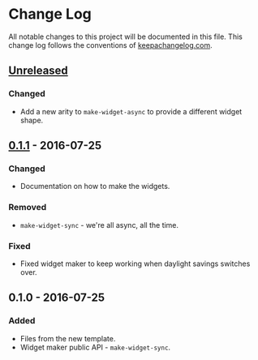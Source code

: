 # Change Log
All notable changes to this project will be documented in this file. This change log follows the conventions of [keepachangelog.com](http://keepachangelog.com/).

## [Unreleased]
### Changed
- Add a new arity to `make-widget-async` to provide a different widget shape.

## [0.1.1] - 2016-07-25
### Changed
- Documentation on how to make the widgets.

### Removed
- `make-widget-sync` - we're all async, all the time.

### Fixed
- Fixed widget maker to keep working when daylight savings switches over.

## 0.1.0 - 2016-07-25
### Added
- Files from the new template.
- Widget maker public API - `make-widget-sync`.

[Unreleased]: https://github.com/your-name/lambda-calculus/compare/0.1.1...HEAD
[0.1.1]: https://github.com/your-name/lambda-calculus/compare/0.1.0...0.1.1
